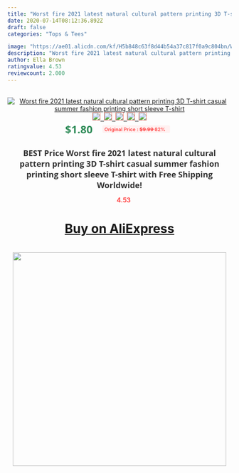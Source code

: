 ```yaml
---
title: "Worst fire 2021 latest natural cultural pattern printing 3D T-shirt casual summer fashion printing short sleeve T-shirt"
date: 2020-07-14T08:12:36.892Z
draft: false
categories: "Tops & Tees"

image: "https://ae01.alicdn.com/kf/H5b848c63f8d44b54a37c817f0a9c804bn/Worst-fire-2021-latest-natural-cultural-pattern-printing-3D-T-shirt-casual-summer-fashion-printing-short.jpg"
description: "Worst fire 2021 latest natural cultural pattern printing 3D T-shirt casual summer fashion printing short sleeve T-shirt"
author: Ella Brown
ratingvalue: 4.53
reviewcount: 2.000
---
```

<br>
<div style="text-align: center;">
<a href="https://s.click.aliexpress.com/e/_9f8xRr" target="_blank" rel="nofollow noopener noreferrer"><img alt="Worst fire 2021 latest natural cultural pattern printing 3D T-shirt casual summer fashion printing short sleeve T-shirt" class="magnifier-image" src="https://ae01.alicdn.com/kf/H5b848c63f8d44b54a37c817f0a9c804bn/Worst-fire-2021-latest-natural-cultural-pattern-printing-3D-T-shirt-casual-summer-fashion-printing-short.jpg_640x640.jpg">
<br>
<img style="border:1px solid salmon" src="https://ae01.alicdn.com/kf/H5b848c63f8d44b54a37c817f0a9c804bn/Worst-fire-2021-latest-natural-cultural-pattern-printing-3D-T-shirt-casual-summer-fashion-printing-short.jpg_120x120.jpg">&nbsp;&nbsp;<img style="border:1px solid salmon" src="https://ae01.alicdn.com/kf/H1c03497b52314823b424e29506b27a1fD/Worst-fire-2021-latest-natural-cultural-pattern-printing-3D-T-shirt-casual-summer-fashion-printing-short.jpg_120x120.jpg">&nbsp;&nbsp;<img style="border:1px solid salmon" src="https://ae01.alicdn.com/kf/Hc755c898eda44d6a91e1cbf79b67b0ddL/Worst-fire-2021-latest-natural-cultural-pattern-printing-3D-T-shirt-casual-summer-fashion-printing-short.jpg_120x120.jpg">&nbsp;&nbsp;<img style="border:1px solid salmon" src="https://ae01.alicdn.com/kf/H72db7ed5cf824576b8d1c2e9a27cecf2C/Worst-fire-2021-latest-natural-cultural-pattern-printing-3D-T-shirt-casual-summer-fashion-printing-short.jpg_120x120.jpg">&nbsp;&nbsp;<img style="border:1px solid salmon" src="https://ae01.alicdn.com/kf/H75cbf948857e42fb9aeb846fa45f836dx/Worst-fire-2021-latest-natural-cultural-pattern-printing-3D-T-shirt-casual-summer-fashion-printing-short.jpg_120x120.jpg"></a></div><br0>
<div style="text-align: center;"><span style="background-color: white; border: 0px; box-sizing: border-box; color: seagreen; display: inline-block; font-family: &quot;open sans&quot; , &quot;arial&quot; , &quot;helvetica&quot; , sans-serif , &quot;heiti&quot;; font-size: 24px; font-stretch: inherit; font-weight: 700; line-height: inherit; margin: 0px 10px 0px 0px; padding: 0px; vertical-align: middle;">$1.80 </span>
<span style="background: rgb(255 , 241 , 241); border-radius: 3px; border: 0px; box-sizing: border-box; color: #ff4747; display: inline-block; font-family: inherit; font-size: 12px; font-stretch: inherit; font-style: inherit; font-variant: inherit; font-weight: 600; line-height: inherit; margin: 0px; padding: 2px 5px; transform: scale(0.9); vertical-align: middle;">Original Price : <b style="text-decoration: line-through;">$9.99 </b> 82%&nbsp;&nbsp;</span></div>
<h1 style="color: #333333; display: inline-block; font-family: &quot;open sans&quot; , &quot;arial&quot; , &quot;helvetica&quot; , sans-serif , &quot;heiti&quot;; font-size: 18px; font-stretch: inherit; font-weight: 700; text-align: center;">BEST Price Worst fire 2021 latest natural cultural pattern printing 3D T-shirt casual summer fashion printing short sleeve T-shirt with Free Shipping Worldwide!</h1>
<div style="color: #ff4747; text-align: center;">
<img src="https://4.bp.blogspot.com/-M0ZcTcb-5uY/XleCXlxnR4I/AAAAAAAAAEc/OrjgMkXV1oMQFaCRZj5HQwOCBcu3w1FegCPcBGAYYCw/s1600/star.png" style="height: 15px;">&nbsp;<b>4.53</b></div>
<div class="button_cont" align="center"><a class="buynow_a" href="https://s.click.aliexpress.com/e/_9f8xRr" target="_blank" rel="nofollow noopener noreferrer"><H1>Buy on AliExpress</H1></a></div><br>
<div class="separator" style="clear: both; text-align: center;">
<img src="https://lh3.googleusercontent.com/-pTy5HemUv9M/XlePHvY0dAI/AAAAAAAAAE4/0nX5iRUoIWY8eMW9Dpxeirr157OZliDIgCLcBGAsYHQ/s1600/badge.gif" width="480">
</div>
